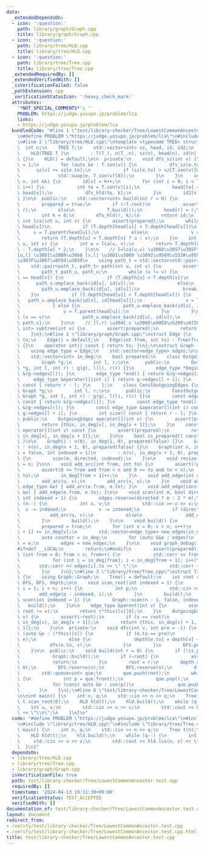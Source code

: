 ```yaml
---
data:
  _extendedDependsOn:
  - icon: ':question:'
    path: library/graph/Graph.cpp
    title: library/graph/Graph.cpp
  - icon: ':question:'
    path: library/tree/HLD.cpp
    title: library/tree/HLD.cpp
  - icon: ':question:'
    path: library/tree/Tree.cpp
    title: library/tree/Tree.cpp
  _extendedRequiredBy: []
  _extendedVerifiedWith: []
  _isVerificationFailed: false
  _pathExtension: cpp
  _verificationStatusIcon: ':heavy_check_mark:'
  attributes:
    '*NOT_SPECIAL_COMMENTS*': ''
    PROBLEM: https://judge.yosupo.jp/problem/lca
    links:
    - https://judge.yosupo.jp/problem/lca
  bundledCode: "#line 1 \"test/library-checker/Tree/LowestCommonAncestor.test.cpp\"\
    \n#define PROBLEM \"https://judge.yosupo.jp/problem/lca\"\n#include <bits/stdc++.h>\n\
    \n#line 2 \"library/tree/HLD.cpp\"\ntemplate <typename TREE> struct HLD {\n  \
    \  int n;\n    TREE T;\n    std::vector<int> sz, head, id, id2;\n    bool prepared;\n\
    \    HLD(TREE T_)\n        : T(T_), n(T_.n), sz(n), head(n), id(n), id2(n), prepared(false)\
    \ {}\n    HLD() = default;\n\n  private:\n    void dfs_sz(int v) {\n        sz[v]\
    \ = 1;\n        for (auto &e : T.son(v)) {\n            dfs_sz(e.to);\n      \
    \      sz[v] += sz[e.to];\n            if (sz[e.to] > sz[T.son(v)[0].to])\n  \
    \              std::swap(e, T.son(v)[0]);\n        }\n    }\n    void dfs_hld(int\
    \ v, int &k) {\n        id[v] = k++;\n        for (int i = 0; i < T.son(v).size();\
    \ i++) {\n            int to = T.son(v)[i];\n            head[to] = (i ? to :\
    \ head[v]);\n            dfs_hld(to, k);\n        }\n        id2[v] = k;\n   \
    \ }\n\n  public:\n    std::vector<int> build(int r = 0) {\n        assert(!prepared);\n\
    \        prepared = true;\n        if (~T.root)\n            assert(T.root ==\
    \ r);\n        else\n            T.build(r);\n        head[r] = r;\n        dfs_sz(r);\n\
    \        int k = 0;\n        dfs_hld(r, k);\n        return id;\n    }\n\n   \
    \ int lca(int u, int v) {\n        assert(prepared);\n        while (head[u] !=\
    \ head[v])\n            if (T.depth[head[u]] > T.depth[head[v]])\n           \
    \     u = T.parent(head[u]);\n            else\n                v = T.parent(head[v]);\n\
    \        return (T.depth[u] < T.depth[v] ? u : v);\n    }\n    int distance(int\
    \ u, int v) {\n        int w = lca(u, v);\n        return T.depth[u] + T.depth[v]\
    \ - T.depth[w] * 2;\n    }\n\n    // l=lca(u,v) \u3068\u3057\u305F\u6642\u3001\
    [u,l] \u30D1\u30B9\u3068 [v,l] \u30D1\u30B9 \u3092\u9589\u533A\u9593\u306E\u7D44\
    \u307F\u3067\u8FD4\u3059\n    using path_t = std::vector<std::pair<int, int>>;\n\
    \    std::pair<path_t, path_t> path(int u, int v) {\n        assert(prepared);\n\
    \        path_t path_u, path_v;\n        while (u != v) {\n            if (head[u]\
    \ == head[v]) {\n                if (T.depth[u] < T.depth[v])\n              \
    \      path_v.emplace_back(id[v], id[u]);\n                else\n            \
    \        path_u.emplace_back(id[u], id[v]);\n                break;\n        \
    \    }\n            if (T.depth[head[u]] < T.depth[head[v]]) {\n             \
    \   path_v.emplace_back(id[v], id[head[v]]);\n                v = T.parent(head[v]);\n\
    \            } else {\n                path_u.emplace_back(id[u], id[head[u]]);\n\
    \                u = T.parent(head[u]);\n            }\n        }\n        if\
    \ (u == v)\n            path_u.emplace_back(id[u], id[u]);\n        return {path_u,\
    \ path_v};\n    }\n\n    // [l,r) \u304C v \u306E\u90E8\u5206\u6728\n    std::pair<int,\
    \ int> subtree(int v) {\n        assert(prepared);\n        return {id[v], id2[v]};\n\
    \    }\n};\n#line 2 \"library/graph/Graph.cpp\"\nstruct Edge {\n    int from,\
    \ to;\n    Edge() = default;\n    Edge(int from, int to) : from(from), to(to)\
    \ {}\n    operator int() const { return to; }\n};\n\nstruct Graph {\n    int n;\n\
    \    using edge_type = Edge;\n    std::vector<edge_type> edges;\n\n  protected:\n\
    \    std::vector<int> in_deg;\n    bool prepared;\n    class OutgoingEdges {\n\
    \        Graph *g;\n        int l, r;\n\n      public:\n        OutgoingEdges(Graph\
    \ *g, int l, int r) : g(g), l(l), r(r) {}\n        edge_type *begin() { return\
    \ &(g->edges[l]); }\n        edge_type *end() { return &(g->edges[r]); }\n   \
    \     edge_type &operator[](int i) { return g->edges[l + i]; }\n        int size()\
    \ const { return r - l; }\n    };\n    class ConstOutgoingEdges {\n        const\
    \ Graph *g;\n        int l, r;\n\n      public:\n        ConstOutgoingEdges(const\
    \ Graph *g, int l, int r) : g(g), l(l), r(r) {}\n        const edge_type *begin()\
    \ const { return &(g->edges[l]); }\n        const edge_type *end() const { return\
    \ &(g->edges[r]); }\n        const edge_type &operator[](int i) const { return\
    \ g->edges[l + i]; }\n        int size() const { return r - l; }\n    };\n\n \
    \ public:\n    OutgoingEdges operator[](int v) {\n        assert(prepared);\n\
    \        return {this, in_deg[v], in_deg[v + 1]};\n    }\n    const ConstOutgoingEdges\
    \ operator[](int v) const {\n        assert(prepared);\n        return {this,\
    \ in_deg[v], in_deg[v + 1]};\n    }\n\n    bool is_prepared() const { return prepared;\
    \ }\n\n    Graph() : n(0), in_deg(1, 0), prepared(false) {}\n    Graph(int n)\
    \ : n(n), in_deg(n + 1, 0), prepared(false) {}\n    Graph(int n, int m, bool directed\
    \ = false, int indexed = 1)\n        : n(n), in_deg(n + 1, 0), prepared(false)\
    \ {\n        scan(m, directed, indexed);\n    }\n\n    void resize(int n) { n\
    \ = n; }\n\n    void add_arc(int from, int to) {\n        assert(!prepared);\n\
    \        assert(0 <= from and from < n and 0 <= to and to < n);\n        edges.emplace_back(from,\
    \ to);\n        in_deg[from + 1]++;\n    }\n    void add_edge(int u, int v) {\n\
    \        add_arc(u, v);\n        add_arc(v, u);\n    }\n    void add_arc(const\
    \ edge_type &e) { add_arc(e.from, e.to); }\n    void add_edge(const edge_type\
    \ &e) { add_edge(e.from, e.to); }\n\n    void scan(int m, bool directed = false,\
    \ int indexed = 1) {\n        edges.reserve(directed ? m : 2 * m);\n        while\
    \ (m--) {\n            int u, v;\n            std::cin >> u >> v;\n          \
    \  u -= indexed;\n            v -= indexed;\n            if (directed)\n     \
    \           add_arc(u, v);\n            else\n                add_edge(u, v);\n\
    \        }\n        build();\n    }\n\n    void build() {\n        assert(!prepared);\n\
    \        prepared = true;\n        for (int v = 0; v < n; v++)\n            in_deg[v\
    \ + 1] += in_deg[v];\n        std::vector<edge_type> new_edges(in_deg.back());\n\
    \        auto counter = in_deg;\n        for (auto &&e : edges)\n            new_edges[counter[e.from]++]\
    \ = e;\n        edges = new_edges;\n    }\n\n    void graph_debug() const {\n\
    #ifndef __LOCAL\n        return;\n#endif\n        assert(prepared);\n        for\
    \ (int from = 0; from < n; from++) {\n            std::cerr << from << \";\";\n\
    \            for (int i = in_deg[from]; i < in_deg[from + 1]; i++)\n         \
    \       std::cerr << edges[i].to << \" \";\n            std::cerr << \"\\n\";\n\
    \        }\n    }\n};\n#line 3 \"library/tree/Tree.cpp\"\nstruct Tree : Graph\
    \ {\n    using Graph::Graph;\n    Tree() = default;\n    int root = -1;\n    std::vector<int>\
    \ DFS, BFS, depth;\n\n    void scan_root(int indexed = 1) {\n        for (int\
    \ i = 1; i < n; i++) {\n            int p;\n            std::cin >> p;\n     \
    \       add_edge(p - indexed, i);\n        }\n        build();\n    }\n    void\
    \ scan(int indexed = 1) {\n        Graph::scan(n - 1, false, indexed);\n     \
    \   build();\n    }\n\n    edge_type &parent(int v) {\n        assert(~root and\
    \ root != v);\n        return (*this)[v][0];\n    }\n    OutgoingEdges son(int\
    \ v) {\n        assert(~root);\n        if (v == root)\n            return {this,\
    \ in_deg[v], in_deg[v + 1]};\n        return {this, in_deg[v] + 1, in_deg[v +\
    \ 1]};\n    }\n\n  private:\n    void dfs(int v, int pre = -1) {\n        for\
    \ (auto &e : (*this)[v]) {\n            if (e.to == pre)\n                std::swap((*this)[v][0],\
    \ e);\n            else {\n                depth[e.to] = depth[v] + 1;\n     \
    \           dfs(e.to, v);\n            }\n        }\n        DFS.push_back(v);\n\
    \    }\n\n  public:\n    void build(int r = 0) {\n        if (!is_prepared())\n\
    \            Graph::build();\n        if (~root) {\n            assert(r == root);\n\
    \            return;\n        }\n        root = r;\n        depth = std::vector<int>(n,\
    \ 0);\n        DFS.reserve(n);\n        BFS.reserve(n);\n        dfs(root);\n\
    \        std::queue<int> que;\n        que.push(root);\n        while (que.size())\
    \ {\n            int p = que.front();\n            que.pop();\n            BFS.push_back(p);\n\
    \            for (const auto &e : son(p))\n                que.push(e.to);\n \
    \       }\n    }\n};\n#line 6 \"test/library-checker/Tree/LowestCommonAncestor.test.cpp\"\
    \n\nint main() {\n    int n, q;\n    std::cin >> n >> q;\n    Tree t(n);\n   \
    \ t.scan_root(0);\n    HLD hld(t);\n    hld.build();\n    while (q--) {\n    \
    \    int u, v;\n        std::cin >> u >> v;\n        std::cout << hld.lca(u, v)\
    \ << \"\\n\";\n    }\n}\n"
  code: "#define PROBLEM \"https://judge.yosupo.jp/problem/lca\"\n#include <bits/stdc++.h>\n\
    \n#include \"library/tree/HLD.cpp\"\n#include \"library/tree/Tree.cpp\"\n\nint\
    \ main() {\n    int n, q;\n    std::cin >> n >> q;\n    Tree t(n);\n    t.scan_root(0);\n\
    \    HLD hld(t);\n    hld.build();\n    while (q--) {\n        int u, v;\n   \
    \     std::cin >> u >> v;\n        std::cout << hld.lca(u, v) << \"\\n\";\n  \
    \  }\n}"
  dependsOn:
  - library/tree/HLD.cpp
  - library/tree/Tree.cpp
  - library/graph/Graph.cpp
  isVerificationFile: true
  path: test/library-checker/Tree/LowestCommonAncestor.test.cpp
  requiredBy: []
  timestamp: '2024-04-13 19:11:30+09:00'
  verificationStatus: TEST_ACCEPTED
  verifiedWith: []
documentation_of: test/library-checker/Tree/LowestCommonAncestor.test.cpp
layout: document
redirect_from:
- /verify/test/library-checker/Tree/LowestCommonAncestor.test.cpp
- /verify/test/library-checker/Tree/LowestCommonAncestor.test.cpp.html
title: test/library-checker/Tree/LowestCommonAncestor.test.cpp
---
```

